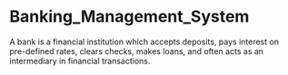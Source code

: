 # Banking_Management_System
A bank is a financial institution which accepts deposits, pays interest on pre-defined rates, clears checks, makes loans, and often acts as an intermediary in financial transactions. 
